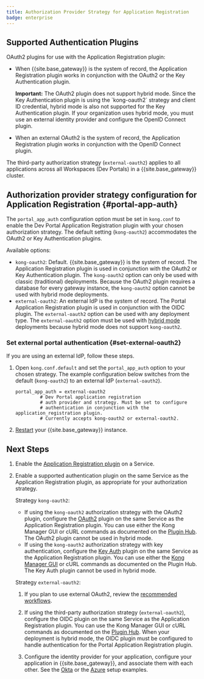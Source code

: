 ```yaml
---
title: Authorization Provider Strategy for Application Registration
badge: enterprise
---
```



## Supported Authentication Plugins

OAuth2 plugins for use with the Application Registration plugin:

- When {{site.base_gateway}} is the system of record, the Application Registration plugin works
  in conjunction with the OAuth2 or the Key Authentication plugin.

  <div class="alert alert-warning">
    <strong>Important:</strong> The OAuth2 plugin does not support
    hybrid mode. Since the Key Authentication plugin is using the `kong-oauth2` strategy
    and client ID credential, hybrid mode is also not supported for the Key
    Authentication plugin. If your organization uses hybrid mode, you must use an external identity
    provider and configure the OpenID Connect plugin.
  </div>

- When an external OAuth2 is the system of record, the Application Registration
  plugin works in conjunction with the OpenID Connect plugin.

The third-party authorization strategy (`external-oauth2`) applies to all
applications across all Workspaces (Dev Portals) in a {{site.base_gateway}} cluster.

## Authorization provider strategy configuration for Application Registration {#portal-app-auth}

The `portal_app_auth` configuration option must be set in `kong.conf` to enable
the Dev Portal Application Registration plugin with your chosen
authorization strategy. The default setting (`kong-oauth2`) accommodates the
OAuth2 or Key Authentication plugins.

Available options:

* `kong-oauth2`: Default. {{site.base_gateway}} is the system of record. The Application
  Registration plugin is used in conjunction with the OAuth2 or
  Key Authentication plugin. The `kong-oauth2` option can only be used with
  classic (traditional) deployments. Because the OAuth2 plugin requires a database
  for every gateway instance, the `kong-oauth2` option cannot be used with hybrid mode
  deployments.
* `external-oauth2`: An external IdP is the system of record. The
  Portal Application Registration plugin is used in conjunction with the
  OIDC plugin. The `external-oauth2` option can be used with any deployment type.
  The `external-oauth2` option must be used with
  [hybrid mode](/gateway/{{page.kong_version}}/plan-and-deploy/hybrid-mode/)
  deployments because hybrid mode does not support `kong-oauth2`.

### Set external portal authentication {#set-external-oauth2}

If you are using an external IdP, follow these steps.

1. Open `kong.conf.default` and set the `portal_app_auth` option to your chosen
   strategy. The example configuration below switches from the default
   (`kong-oauth2`) to an external IdP (`external-oauth2`).

   ```
   portal_app_auth = external-oauth2
            # Dev Portal application registration
            # auth provider and strategy. Must be set to configure
            # authentication in conjunction with the application_registration plugin.
            # Currently accepts kong-oauth2 or external-oauth2.
   ```

2. [Restart](/gateway/{{page.kong_version}}/reference/cli/#kong-restart) your {{site.base_gateway}}
   instance.

## Next Steps

1. Enable the [Application Registration plugin](/gateway/{{page.kong_version}}/developer-portal/administration/application-registration/enable-application-registration/) on a Service.

2. Enable a supported authentication plugin on the same Service as the Application Registration plugin,
   as appropriate for your authorization strategy.

    Strategy `kong-oauth2`:

    * If using the `kong-oauth2` authorization strategy with the OAuth2 plugin, configure the
    [OAuth2](/hub/kong-inc/oauth2/) plugin on the same Service as the Application Registration plugin.
    You can use either the Kong Manager GUI or cURL commands as documented on the [Plugin Hub](/hub/).
    The OAuth2 plugin cannot be used in hybrid mode.
    * If using the `kong-oauth2` authorization strategy with key authentication, configure the
    [Key Auth](/hub/kong-inc/key-auth/) plugin on the same Service as the Application
    Registration plugin. You can use either the
    [Kong Manager GUI](/gateway/{{page.kong_version}}/developer-portal/administration/application-registration/enable-key-auth-plugin/)
    or cURL commands as documented on the Plugin Hub. The Key Auth plugin
    cannot be used in hybrid mode.

    Strategy `external-oauth2`:

    1. If you plan to use external OAuth2, review the
    [recommended workflows](/gateway/{{page.kong_version}}/developer-portal/administration/application-registration/3rd-party-oauth#supported-oauth-flows).

    2. If using the third-party authorization strategy
    (`external-oauth2`), configure the OIDC plugin on the same Service as the
    Application Registration plugin. You can use the Kong Manager GUI
    or cURL commands as documented on the [Plugin Hub](/hub/kong-inc/openid-connect/).
    When your deployment is hybrid mode, the OIDC plugin must be configured to handle
    authentication for the Portal Application Registration plugin.

    3. Configure the identity provider for your application, configure your
    application in {{site.base_gateway}}, and associate them with each other. See the
    [Okta](/gateway/{{page.kong_version}}/developer-portal/administration/application-registration/okta-config/)
    or the [Azure](/gateway/{{page.kong_version}}/developer-portal/administration/application-registration/azure-oidc-config/) setup examples.
